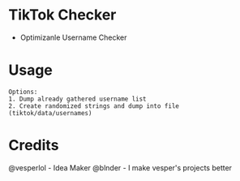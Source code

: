 # TikTok Checker
- Optimizanle Username Checker

# Usage
```
Options:
1. Dump already gathered username list
2. Create randomized strings and dump into file (tiktok/data/usernames)
```

# Credits
@vesperlol - Idea Maker
@blnder    - I make vesper's projects better

